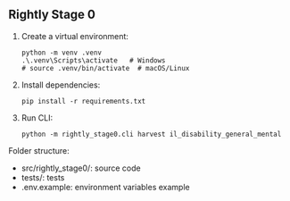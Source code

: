 ## Rightly Stage 0

1. Create a virtual environment:
   ```
   python -m venv .venv
   .\.venv\Scripts\activate   # Windows
   # source .venv/bin/activate  # macOS/Linux
   ```
2. Install dependencies:
   ```
   pip install -r requirements.txt
   ```
3. Run CLI:
   ```
   python -m rightly_stage0.cli harvest il_disability_general_mental
   ```

Folder structure:
- src/rightly_stage0/: source code
- tests/: tests
- .env.example: environment variables example